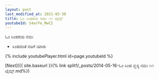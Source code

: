 ```yaml
---
layout: post
last_modified_at: 2021-03-30
title: ಓಂ ಸಿಂಹಕಯ ನಮಃ ೧೧ ಟೈಮ್ಸ್
youtubeId: S4arFe_MwCI
---
```

 
 
 ಓಂ ಸಿಂಹಕಯ ನಮಃ  
 
 -  ಸಿಂಹದಂತೆ ನಡಿಗೆ ಯಾರು 
 
  
 
  
 
 
 
 
 
 


{% include youtubePlayer.html id=page.youtubeId %}
 
[Next]({{ site.baseurl }}{% link  split1/_posts/2014-05-16-ಓಂ ಸಿಂಹ ವ್ಹನ್ಯ ನಮಃ ೧೧ ಟೈಮ್ಸ್.md%})
 
